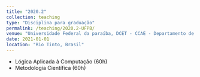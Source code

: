 ```yaml
---
title: "2020.2"
collection: teaching
type: "Disciplina para graduação"
permalink: /teaching/2020.2-UFPB/
venue: "Universidade Federal da paraíba, DCET - CCAE - Departamento de Ciência Exatas"
date: 2021-01-01
location: "Rio Tinto, Brasil"
---
```


- Lógica Aplicada à Computação (60h)
- Metodologia Científica (60h)